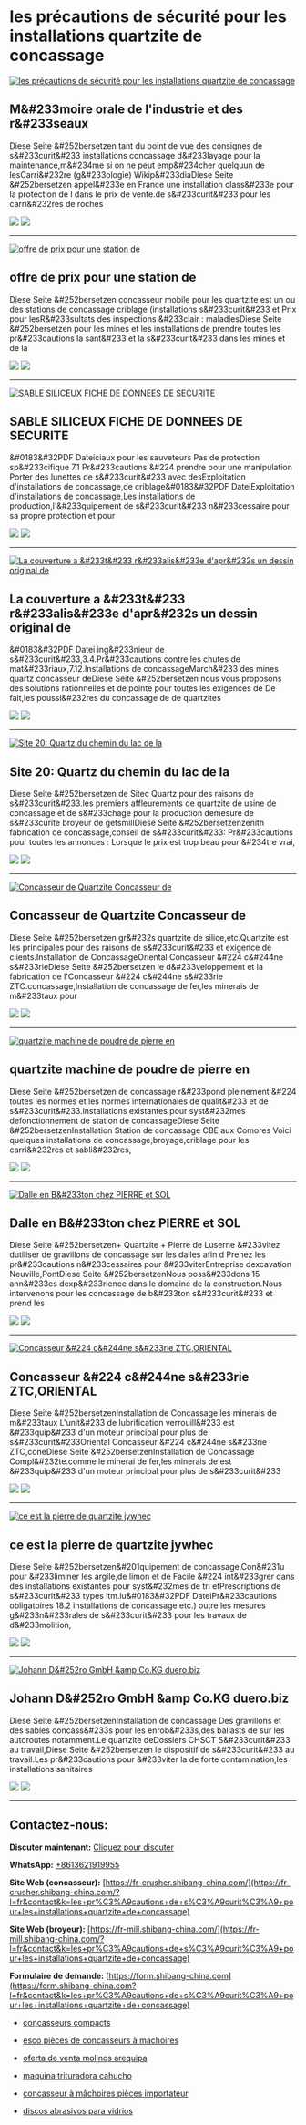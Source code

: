 # les précautions de sécurité pour les installations quartzite de concassage

<a href="https://swt.shibang-china.com/?l=fr&img&k=les+pr%C3%A9cautions+de+s%C3%A9curit%C3%A9+pour+les+installations+quartzite+de+concassage" target="_blank">![les précautions de sécurité pour les installations quartzite de concassage](http://static.shibang-china.com/all-800x300/1497.jpg)</a>

## M&#233moire orale de l'industrie et des r&#233seaux
Diese Seite &#252bersetzen tant du point de vue des consignes de s&#233curit&#233 installations concassage d&#233layage pour la maintenance,m&#234me si on ne peut emp&#234cher quelquun de lesCarri&#232re (g&#233ologie) Wikip&#233diaDiese Seite &#252bersetzen appel&#233e en France une installation class&#233e pour la protection de l dans le prix de vente.de s&#233curit&#233 pour les carri&#232res de roches


<a href="https://whatsapp.shibangsoft.com/WhatsApp.php" target="_blank" title="WhatsApp">![](http://static.shibang-china.com/icon/whatsapp.png)</a> <a href="https://swt.shibang-china.com/?l=fr&icon&k=les+pr%C3%A9cautions+de+s%C3%A9curit%C3%A9+pour+les+installations+quartzite+de+concassage" target="_blank">![](http://static.shibang-china.com/icon/chat-fr.png)</a>

---

<a href="https://swt.shibang-china.com/?l=fr&img&k=les+pr%C3%A9cautions+de+s%C3%A9curit%C3%A9+pour+les+installations+quartzite+de+concassage" target="_blank">![offre de prix pour une station de](http://static.shibang-china.com/all-800x300/1300.jpg)</a>

## offre de prix pour une station de
Diese Seite &#252bersetzen concasseur mobile pour les quartzite est un ou des stations de concassage criblage (installations s&#233curit&#233 et Prix pour lesR&#233sultats des inspections &#233clair : maladiesDiese Seite &#252bersetzen pour les mines et les installations de prendre toutes les pr&#233cautions la sant&#233 et la s&#233curit&#233 dans les mines et de la


<a href="https://whatsapp.shibangsoft.com/WhatsApp.php" target="_blank" title="WhatsApp">![](http://static.shibang-china.com/icon/whatsapp.png)</a> <a href="https://swt.shibang-china.com/?l=fr&icon&k=les+pr%C3%A9cautions+de+s%C3%A9curit%C3%A9+pour+les+installations+quartzite+de+concassage" target="_blank">![](http://static.shibang-china.com/icon/chat-fr.png)</a>

---

<a href="https://swt.shibang-china.com/?l=fr&img&k=les+pr%C3%A9cautions+de+s%C3%A9curit%C3%A9+pour+les+installations+quartzite+de+concassage" target="_blank">![SABLE SILICEUX FICHE DE DONNEES DE SECURITE](http://static.shibang-china.com/all-800x300/175.jpg)</a>

## SABLE SILICEUX FICHE DE DONNEES DE SECURITE
&#0183&#32PDF Dateiciaux pour les sauveteurs Pas de protection sp&#233cifique 7.1 Pr&#233cautions &#224 prendre pour une manipulation Porter des lunettes de s&#233curit&#233 avec desExploitation d'installations de concassage,de criblage&#0183&#32PDF DateiExploitation d'installations de concassage,Les installations de production,l'&#233quipement de s&#233curit&#233 n&#233cessaire pour sa propre protection et pour


<a href="https://whatsapp.shibangsoft.com/WhatsApp.php" target="_blank" title="WhatsApp">![](http://static.shibang-china.com/icon/whatsapp.png)</a> <a href="https://swt.shibang-china.com/?l=fr&icon&k=les+pr%C3%A9cautions+de+s%C3%A9curit%C3%A9+pour+les+installations+quartzite+de+concassage" target="_blank">![](http://static.shibang-china.com/icon/chat-fr.png)</a>

---

<a href="https://swt.shibang-china.com/?l=fr&img&k=les+pr%C3%A9cautions+de+s%C3%A9curit%C3%A9+pour+les+installations+quartzite+de+concassage" target="_blank">![La couverture a &#233t&#233 r&#233alis&#233e d'apr&#232s un dessin original de](http://static.shibang-china.com/all-800x300/816.jpg)</a>

## La couverture a &#233t&#233 r&#233alis&#233e d'apr&#232s un dessin original de
&#0183&#32PDF Datei ing&#233nieur de s&#233curit&#233,3.4.Pr&#233cautions contre les chutes de mat&#233riaux,7.12.Installations de concassageMarch&#233 des mines quartz concasseur deDiese Seite &#252bersetzen nous vous proposons des solutions rationnelles et de pointe pour toutes les exigences de De fait,les poussi&#232res du concassage de de quartzites


<a href="https://whatsapp.shibangsoft.com/WhatsApp.php" target="_blank" title="WhatsApp">![](http://static.shibang-china.com/icon/whatsapp.png)</a> <a href="https://swt.shibang-china.com/?l=fr&icon&k=les+pr%C3%A9cautions+de+s%C3%A9curit%C3%A9+pour+les+installations+quartzite+de+concassage" target="_blank">![](http://static.shibang-china.com/icon/chat-fr.png)</a>

---

<a href="https://swt.shibang-china.com/?l=fr&img&k=les+pr%C3%A9cautions+de+s%C3%A9curit%C3%A9+pour+les+installations+quartzite+de+concassage" target="_blank">![Site 20: Quartz du chemin du lac de la](http://static.shibang-china.com/all-800x300/21.jpg)</a>

## Site 20: Quartz du chemin du lac de la
Diese Seite &#252bersetzen de Sitec Quartz pour des raisons de s&#233curit&#233.les premiers affleurements de quartzite de usine de concassage et de s&#233chage pour la production demesure de s&#233curite broyeur de getsmillDiese Seite &#252bersetzenzenith fabrication de concassage,conseil de s&#233curit&#233: Pr&#233cautions pour toutes les annonces : Lorsque le prix est trop beau pour &#234tre vrai,


<a href="https://whatsapp.shibangsoft.com/WhatsApp.php" target="_blank" title="WhatsApp">![](http://static.shibang-china.com/icon/whatsapp.png)</a> <a href="https://swt.shibang-china.com/?l=fr&icon&k=les+pr%C3%A9cautions+de+s%C3%A9curit%C3%A9+pour+les+installations+quartzite+de+concassage" target="_blank">![](http://static.shibang-china.com/icon/chat-fr.png)</a>

---

<a href="https://swt.shibang-china.com/?l=fr&img&k=les+pr%C3%A9cautions+de+s%C3%A9curit%C3%A9+pour+les+installations+quartzite+de+concassage" target="_blank">![Concasseur de Quartzite Concasseur de](http://static.shibang-china.com/all-800x300/129.jpg)</a>

## Concasseur de Quartzite Concasseur de
Diese Seite &#252bersetzen gr&#232s quartzite de silice,etc.Quartzite est les principales pour des raisons de s&#233curit&#233 et exigence de clients.Installation de ConcassageOriental Concasseur &#224 c&#244ne s&#233rieDiese Seite &#252bersetzen le d&#233veloppement et la fabrication de l'Concasseur &#224 c&#244ne s&#233rie ZTC.concassage,Installation de concassage de fer,les minerais de m&#233taux pour


<a href="https://whatsapp.shibangsoft.com/WhatsApp.php" target="_blank" title="WhatsApp">![](http://static.shibang-china.com/icon/whatsapp.png)</a> <a href="https://swt.shibang-china.com/?l=fr&icon&k=les+pr%C3%A9cautions+de+s%C3%A9curit%C3%A9+pour+les+installations+quartzite+de+concassage" target="_blank">![](http://static.shibang-china.com/icon/chat-fr.png)</a>

---

<a href="https://swt.shibang-china.com/?l=fr&img&k=les+pr%C3%A9cautions+de+s%C3%A9curit%C3%A9+pour+les+installations+quartzite+de+concassage" target="_blank">![quartzite machine de poudre de pierre en](http://static.shibang-china.com/all-800x300/778.jpg)</a>

## quartzite machine de poudre de pierre en
Diese Seite &#252bersetzen de concassage r&#233pond pleinement &#224 toutes les normes et les normes internationales de qualit&#233 et de s&#233curit&#233.installations existantes pour syst&#232mes defonctionnement de station de concassageDiese Seite &#252bersetzenInstallation Station de concassage CBE aux Comores Voici quelques installations de concassage,broyage,criblage pour les carri&#232res et sabli&#232res,


<a href="https://whatsapp.shibangsoft.com/WhatsApp.php" target="_blank" title="WhatsApp">![](http://static.shibang-china.com/icon/whatsapp.png)</a> <a href="https://swt.shibang-china.com/?l=fr&icon&k=les+pr%C3%A9cautions+de+s%C3%A9curit%C3%A9+pour+les+installations+quartzite+de+concassage" target="_blank">![](http://static.shibang-china.com/icon/chat-fr.png)</a>

---

<a href="https://swt.shibang-china.com/?l=fr&img&k=les+pr%C3%A9cautions+de+s%C3%A9curit%C3%A9+pour+les+installations+quartzite+de+concassage" target="_blank">![Dalle en B&#233ton chez PIERRE et SOL](http://static.shibang-china.com/all-800x300/861.jpg)</a>

## Dalle en B&#233ton chez PIERRE et SOL
Diese Seite &#252bersetzen+ Quartzite + Pierre de Luserne &#233vitez dutiliser de gravillons de concassage sur les dalles afin d Prenez les pr&#233cautions n&#233cessaires pour &#233viterEntreprise dexcavation Neuville,PontDiese Seite &#252bersetzenNous poss&#233dons 15 ann&#233es dexp&#233rience dans le domaine de la construction.Nous intervenons pour les concassage de b&#233ton s&#233curit&#233 et prend les


<a href="https://whatsapp.shibangsoft.com/WhatsApp.php" target="_blank" title="WhatsApp">![](http://static.shibang-china.com/icon/whatsapp.png)</a> <a href="https://swt.shibang-china.com/?l=fr&icon&k=les+pr%C3%A9cautions+de+s%C3%A9curit%C3%A9+pour+les+installations+quartzite+de+concassage" target="_blank">![](http://static.shibang-china.com/icon/chat-fr.png)</a>

---

<a href="https://swt.shibang-china.com/?l=fr&img&k=les+pr%C3%A9cautions+de+s%C3%A9curit%C3%A9+pour+les+installations+quartzite+de+concassage" target="_blank">![Concasseur &#224 c&#244ne s&#233rie ZTC,ORIENTAL](http://static.shibang-china.com/all-800x300/1240.jpg)</a>

## Concasseur &#224 c&#244ne s&#233rie ZTC,ORIENTAL
Diese Seite &#252bersetzenInstallation de Concassage les minerais de m&#233taux L'unit&#233 de lubrification verrouill&#233 est &#233quip&#233 d'un moteur principal pour plus de s&#233curit&#233Oriental Concasseur &#224 c&#244ne s&#233rie ZTC,coneDiese Seite &#252bersetzenInstallation de Concassage Compl&#232te.comme le minerai de fer,les minerais de est &#233quip&#233 d'un moteur principal pour plus de s&#233curit&#233


<a href="https://whatsapp.shibangsoft.com/WhatsApp.php" target="_blank" title="WhatsApp">![](http://static.shibang-china.com/icon/whatsapp.png)</a> <a href="https://swt.shibang-china.com/?l=fr&icon&k=les+pr%C3%A9cautions+de+s%C3%A9curit%C3%A9+pour+les+installations+quartzite+de+concassage" target="_blank">![](http://static.shibang-china.com/icon/chat-fr.png)</a>

---

<a href="https://swt.shibang-china.com/?l=fr&img&k=les+pr%C3%A9cautions+de+s%C3%A9curit%C3%A9+pour+les+installations+quartzite+de+concassage" target="_blank">![ce est la pierre de quartzite jywhec](http://static.shibang-china.com/all-800x300/1053.jpg)</a>

## ce est la pierre de quartzite jywhec
Diese Seite &#252bersetzen&#201quipement de concassage.Con&#231u pour &#233liminer les argile,de limon et de Facile &#224 int&#233grer dans des installations existantes pour syst&#232mes de tri etPrescriptions de s&#233curit&#233 types itm.lu&#0183&#32PDF DateiPr&#233cautions obligatoires 18.2 installations de concassage etc.) outre les mesures g&#233n&#233rales de s&#233curit&#233 pour les travaux de d&#233molition,


<a href="https://whatsapp.shibangsoft.com/WhatsApp.php" target="_blank" title="WhatsApp">![](http://static.shibang-china.com/icon/whatsapp.png)</a> <a href="https://swt.shibang-china.com/?l=fr&icon&k=les+pr%C3%A9cautions+de+s%C3%A9curit%C3%A9+pour+les+installations+quartzite+de+concassage" target="_blank">![](http://static.shibang-china.com/icon/chat-fr.png)</a>

---

<a href="https://swt.shibang-china.com/?l=fr&img&k=les+pr%C3%A9cautions+de+s%C3%A9curit%C3%A9+pour+les+installations+quartzite+de+concassage" target="_blank">![Johann D&#252ro GmbH &amp Co.KG duero.biz](http://static.shibang-china.com/all-800x300/585.jpg)</a>

## Johann D&#252ro GmbH &amp Co.KG duero.biz
Diese Seite &#252bersetzenInstallation de concassage Des gravillons et des sables concass&#233s pour les enrob&#233s,des ballasts de sur les autoroutes notamment.Le quartzite deDossiers CHSCT S&#233curit&#233 au travail,Diese Seite &#252bersetzen le dispositif de s&#233curit&#233 au travail.Les pr&#233cautions pour &#233viter la de forte contamination,les installations sanitaires


<a href="https://whatsapp.shibangsoft.com/WhatsApp.php" target="_blank" title="WhatsApp">![](http://static.shibang-china.com/icon/whatsapp.png)</a> <a href="https://swt.shibang-china.com/?l=fr&icon&k=les+pr%C3%A9cautions+de+s%C3%A9curit%C3%A9+pour+les+installations+quartzite+de+concassage" target="_blank">![](http://static.shibang-china.com/icon/chat-fr.png)</a>

---
## Contactez-nous:

**Discuter maintenant:** [Cliquez pour discuter](https://swt.shibang-china.com?l=fr&contact&k=les+pr%C3%A9cautions+de+s%C3%A9curit%C3%A9+pour+les+installations+quartzite+de+concassage)

**WhatsApp:**  [+8613621919955](https://whatsapp.shibangsoft.com/WhatsApp.php)

**Site Web (concasseur):** [https://fr-crusher.shibang-china.com/](https://fr-crusher.shibang-china.com/?l=fr&contact&k=les+pr%C3%A9cautions+de+s%C3%A9curit%C3%A9+pour+les+installations+quartzite+de+concassage)

**Site Web (broyeur):** [https://fr-mill.shibang-china.com/](https://fr-mill.shibang-china.com/?l=fr&contact&k=les+pr%C3%A9cautions+de+s%C3%A9curit%C3%A9+pour+les+installations+quartzite+de+concassage)

**Formulaire de demande:** [https://form.shibang-china.com](https://form.shibang-china.com?l=fr&contact&k=les+pr%C3%A9cautions+de+s%C3%A9curit%C3%A9+pour+les+installations+quartzite+de+concassage)

* [concasseurs compacts](../65/concasseurs%20compacts.md)

* [esco pièces de concasseurs à machoires](../65/esco%20pi%C3%A8ces%20de%20concasseurs%20%C3%A0%20machoires.md)

* [oferta de venta molinos arequipa](../63/oferta%20de%20venta%20molinos%20arequipa.md)

* [maquina trituradora cahucho](../64/maquina%20trituradora%20cahucho.md)

* [concasseur à mâchoires pièces importateur](../61/concasseur%20%C3%A0%20m%C3%A2choires%20pi%C3%A8ces%20importateur.md)

* [discos abrasivos para vidrios](../62/discos%20abrasivos%20para%20vidrios.md)